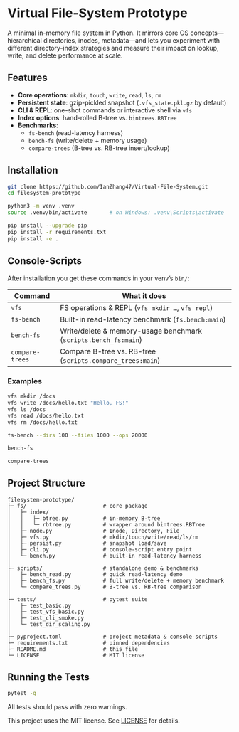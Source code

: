 # Virtual File-System Prototype

A minimal in-memory file system in Python. It mirrors core OS concepts—hierarchical directories, inodes, metadata—and lets you experiment with different directory-index strategies and measure their impact on lookup, write, and delete performance at scale.

## Features

- **Core operations**: `mkdir`, `touch`, `write`, `read`, `ls`, `rm`  
- **Persistent state**: gzip-pickled snapshot (`.vfs_state.pkl.gz` by default)  
- **CLI & REPL**: one-shot commands or interactive shell via `vfs`  
- **Index options**: hand-rolled B-tree vs. `bintrees.RBTree`  
- **Benchmarks**:
  - `fs-bench` (read-latency harness)  
  - `bench-fs` (write/delete + memory usage)  
  - `compare-trees` (B-tree vs. RB-tree insert/lookup)

## Installation

```bash
git clone https://github.com/IanZhang47/Virtual-File-System.git
cd filesystem-prototype

python3 -m venv .venv
source .venv/bin/activate       # on Windows: .venv\Scripts\activate

pip install --upgrade pip
pip install -r requirements.txt
pip install -e .
````

## Console-Scripts

After installation you get these commands in your venv’s `bin/`:

| Command         | What it does                                                    |
| --------------- | --------------------------------------------------------------- |
| `vfs`           | FS operations & REPL (`vfs mkdir …`, `vfs repl`)                |
| `fs-bench`      | Built-in read-latency benchmark (`fs.bench:main`)               |
| `bench-fs`      | Write/delete & memory-usage benchmark (`scripts.bench_fs:main`) |
| `compare-trees` | Compare B-tree vs. RB-tree (`scripts.compare_trees:main`)       |

### Examples

```bash
vfs mkdir /docs
vfs write /docs/hello.txt "Hello, FS!"
vfs ls /docs
vfs read /docs/hello.txt
vfs rm /docs/hello.txt

fs-bench --dirs 100 --files 1000 --ops 20000

bench-fs

compare-trees
```

## Project Structure

```
filesystem-prototype/
├─ fs/                        # core package
│   ├─ index/
│   │   ├─ btree.py           # in-memory B-tree
│   │   └─ rbtree.py          # wrapper around bintrees.RBTree
│   ├─ node.py                # Inode, Directory, File
│   ├─ vfs.py                 # mkdir/touch/write/read/ls/rm
│   ├─ persist.py             # snapshot load/save
│   ├─ cli.py                 # console-script entry point
│   └─ bench.py               # built-in read-latency harness
│
├─ scripts/                   # standalone demo & benchmarks
│   ├─ bench_read.py          # quick read-latency demo
│   ├─ bench_fs.py            # full write/delete + memory benchmark
│   └─ compare_trees.py       # B-tree vs. RB-tree comparison
│
├─ tests/                     # pytest suite
│   ├─ test_basic.py
│   ├─ test_vfs_basic.py
│   ├─ test_cli_smoke.py
│   └─ test_dir_scaling.py
│
├─ pyproject.toml             # project metadata & console-scripts
├─ requirements.txt           # pinned dependencies
├─ README.md                  # this file
└─ LICENSE                    # MIT license
```

## Running the Tests

```bash
pytest -q
```

All tests should pass with zero warnings.


This project uses the MIT license. See [LICENSE](LICENSE) for details.

```
```
